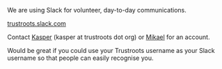 We are using Slack for volunteer, day-to-day communications.

[trustroots.slack.com](https://trustroots.slack.com)

Contact [Kasper](https://www.trustroots.org/profile/guaka) (kasper at trustroots dot org) or
[Mikael](https://www.trustroots.org/profile/mikael) for an account.

Would be great if you could use your Trustroots username as your Slack username so that people can easily recognise you.
